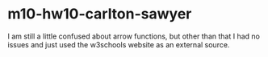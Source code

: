 # m10-hw10-carlton-sawyer

I am still a little confused about arrow functions, but other than that I had no issues and just used the w3schools website as an external source.
